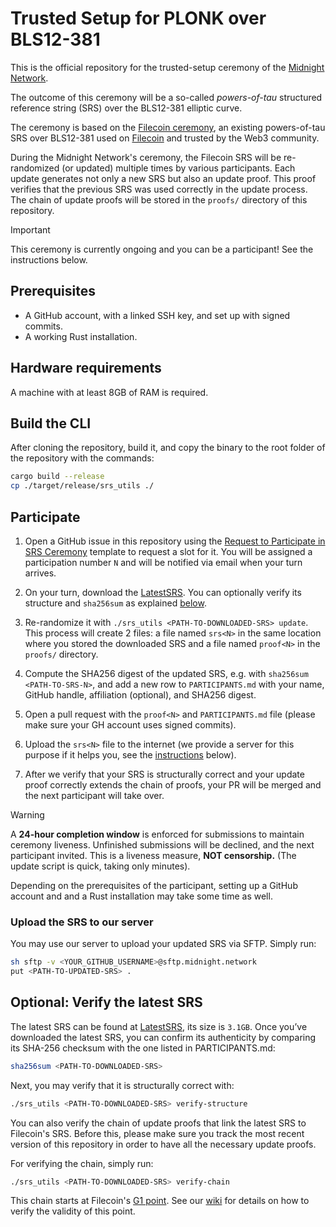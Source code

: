# Trusted Setup for PLONK over BLS12-381

This is the official repository for the trusted-setup ceremony of the
[Midnight Network](https://midnight.network/).

The outcome of this ceremony will be a so-called *powers-of-tau* structured
reference string (SRS) over the BLS12-381 elliptic curve.

The ceremony is based on the
[Filecoin ceremony](https://trusted-setup.filecoin.io/phase1/), an existing
powers-of-tau SRS over BLS12-381 used on [Filecoin](https://filecoin.io/)
and trusted by the Web3 community.

During the Midnight Network's ceremony, the Filecoin SRS will be re-randomized 
(or updated) multiple times by various participants. Each update generates not 
only a new SRS but also an update proof. This proof verifies that the previous 
SRS was used correctly in the update process. The chain of update proofs will 
be stored in the `proofs/` directory of this
repository.

> [!IMPORTANT]
> This ceremony is currently ongoing and you can be a participant!
> See the instructions below.

## Prerequisites

* A GitHub account, with a linked SSH key, and set up with signed commits.
* A working Rust installation.

## Hardware requirements
A machine with at least 8GB of RAM is required.

## Build the CLI

After cloning the repository, build it, and copy the binary to the root
folder of the repository with the commands:
```sh
cargo build --release 
cp ./target/release/srs_utils ./
```

## Participate

1. Open a GitHub issue in this repository using the [Request to Participate in SRS
   Ceremony](https://github.com/midnightntwrk/midnight-trusted-setup/issues/new?template=request-participation.md)
   template to request a slot for it. You will be assigned a participation number `N`
   and will be notified via email when your turn arrives.

2. On your turn, download the [LatestSRS]. You can optionally verify its
   structure and `sha256sum` as explained [below](#verify-the-latest-srs).

3. Re-randomize it with `./srs_utils <PATH-TO-DOWNLOADED-SRS> update`. This
   process will create 2 files: a file named `srs<N>` in the same location
   where you stored the downloaded SRS and a file named `proof<N>` in the
   `proofs/` directory.

4. Compute the SHA256 digest of the updated SRS, e.g. with
   `sha256sum <PATH-TO-SRS-N>`, and add a new row to `PARTICIPANTS.md` with
   your name, GitHub handle, affiliation (optional), and SHA256 digest.

5. Open a pull request with the `proof<N>` and `PARTICIPANTS.md` file (please
   make sure your GH account uses signed commits).

6. Upload the `srs<N>` file to the internet (we provide a server for this
   purpose if it helps you, see the
   [instructions](#upload-the-srs-to-our-server) below).

7. After we verify that your SRS is structurally correct and your update
   proof correctly extends the chain of proofs, your PR will be merged and
   the next participant will take over.

> [!WARNING]
>A **24-hour completion window** is enforced for submissions to maintain ceremony
> liveness. Unfinished submissions will be declined, and the next participant invited.
> This is a liveness measure, **NOT censorship.** (The update script is quick, taking only minutes).

Depending on the prerequisites of the participant, setting up a GitHub
account and and a Rust installation may take some time as well.

### Upload the SRS to our server

You may use our server to upload your updated SRS via SFTP. Simply run:

```sh
sh sftp -v <YOUR_GITHUB_USERNAME>@sftp.midnight.network
put <PATH-TO-UPDATED-SRS> .
```

## Optional: Verify the latest SRS

The latest SRS can be found at [LatestSRS], its size is `3.1GB`. Once you’ve
downloaded the latest SRS, you can confirm its authenticity by comparing its
SHA-256 checksum with the one listed in PARTICIPANTS.md:
```sh
sha256sum <PATH-TO-DOWNLOADED-SRS>
```

Next, you may verify that it is structurally correct with:
```sh
./srs_utils <PATH-TO-DOWNLOADED-SRS> verify-structure
```

You can also verify the chain of update proofs that link the latest SRS to
Filecoin's SRS. Before this, please make sure you track the most recent version
of this repository in order to have all the necessary update proofs.

For verifying the chain, simply run:

```sh
./srs_utils <PATH-TO-DOWNLOADED-SRS> verify-chain
```

This chain starts at Filecoin's [G1 point](filecoin_srs_g1_point).
See our [wiki](WIKI.md) for details on how to verify the validity of this
point.

[LatestSRS]: https://srs.midnight.network/current_srs/powers_of_tau
